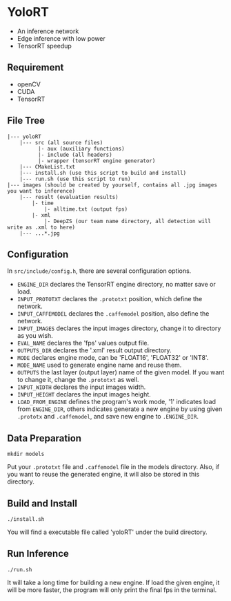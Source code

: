 # YoloRT
  - An inference network
  - Edge inference with low power
  - TensorRT speedup

## Requirement
  - openCV
  - CUDA
  - TensorRT

## File Tree
	|--- yoloRT	
		|--- src (all source files)
		      |- aux (auxiliary functions)
		      |- include (all headers)
		      |- wrapper (tensorRT engine generator)
		|--- CMakeList.txt
		|--- install.sh (use this script to build and install)
		|--- run.sh (use this script to run)
	|--- images (should be created by yourself, contains all .jpg images you want to inference)
		|--- result (evaluation results)
			|- time
			    |- alltime.txt (output fps)
			|- xml
			    |- DeepZS (our team name directory, all detection will write as .xml to here)
		|--- ...*.jpg

## Configuration

In `src/include/config.h`, there are several configuration options.  
  - `ENGINE_DIR` declares the TensorRT engine directory, no matter save or load.  
  - `INPUT_PROTOTXT` declares the `.prototxt` position, which define the network.  
  - `INPUT_CAFFEMODEL` declares the `.caffemodel` position, also define the network.  
  - `INPUT_IMAGES` declares the input images directory, change it to directory as you wish.  
  - `EVAL_NAME` declares the 'fps' values output file.  
  - `OUTPUTS_DIR` declares the '.xml' result output directory.  
  - `MODE` declares engine mode, can be 'FLOAT16', 'FLOAT32' or 'INT8'.  
  - `MODE_NAME` used to generate engine name and reuse them.  
  - `OUTPUTS` the last layer (output layer) name of the given model. If you want to change it, change the `.prototxt` as well.  
  - `INPUT_WIDTH` declares the input images width.  
  - `INPUT_HEIGHT` declares the input images height.  
  - `LOAD_FROM_ENGINE` defines the program's work mode, '1' indicates load from `ENGINE_DIR`, others indicates generate a new engine by using given `.prototx` and `.caffemodel`, and save new engine to `.ENGINE_DIR`.  

## Data Preparation 

```
mkdir models
```

Put your `.prototxt` file and `.caffemodel` file in the models directory.
Also, if you want to reuse the generated engine, it will also be stored in this directory.

## Build and Install

```
./install.sh
```  

You will find a executable file called 'yoloRT' under the build directory.

## Run Inference

```
./run.sh
```

It will take a long time for building a new engine.
If load the given engine, it will be more faster, the program will only print the final fps in the terminal.

